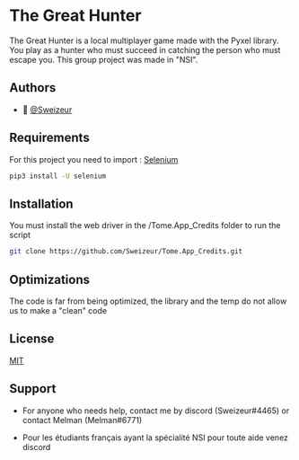 
# The Great Hunter

The Great Hunter is a local multiplayer game made with the Pyxel library. You play as a hunter who must succeed in catching the person who must escape you. This group project was made in "NSI".




## Authors

- 👤 [@Sweizeur](https://github.com/sweizeur)


## Requirements

For this project you need to import : [Selenium]([https://github.com/kitao/pyxel](https://github.com/SeleniumHQ/selenium))

```bash
pip3 install -U selenium
```
## Installation

You must install the web driver in the /Tome.App_Credits folder to run the script

```bash
git clone https://github.com/Sweizeur/Tome.App_Credits.git
```
    
## Optimizations

The code is far from being optimized, the library and the temp do not allow us to make a "clean" code


## License

[MIT](https://choosealicense.com/licenses/mit/)


## Support

- For anyone who needs help, contact me by discord (Sweizeur#4465) or contact Melman (Melman#6771)

- Pour les étudiants français ayant la spécialité NSI pour toute aide venez discord
